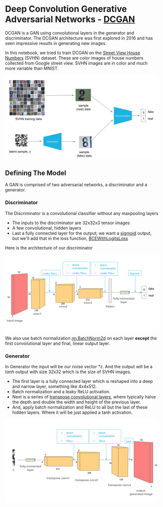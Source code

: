 # Deep Convolution Generative Adversarial Networks - [DCGAN](https://arxiv.org/pdf/1511.06434.pdf)

DCGAN is a GAN using convolutional layers in the generator and discriminator. The DCGAN architecture was first explored in 2016 and has seen impressive results in generating new images.

In this notebook, we tried to train DCGAN on the [Street View House Numbers](http://ufldl.stanford.edu/housenumbers/) (SVHN) dataset. These are color images of house numbers collected from Google street view. SVHN images are in color and much more variable than MNIST.

![SVHN](https://github.com/Shahrullo/GAN/blob/main/dcgan/assets/svhn_dcgan.png)


## Defining The Model
A GAN is comprised of two adversarial networks, a discriminator and a generator.

### Discriminator

The Discriminator is a convolutional classifier without any maxpooling layers

* The inputs to the discriminator are 32x32x3 tensor images
* A few convolutional, hidden layers
* Last a fully connected layer for the output; we want a [sigmoid](https://pytorch.org/docs/stable/nn.functional.html?highlight=sigmoid#torch.nn.functional.sigmoid) output, but we'll add that in the loss function, [BCEWithLogitsLoss](https://pytorch.org/docs/stable/generated/torch.nn.BCEWithLogitsLoss.html#torch.nn.BCEWithLogitsLoss)

Here is the architecture of our discriminator

![Discriminator](https://github.com/Shahrullo/GAN/blob/main/dcgan/assets/conv_discriminator.png)

We also use batch normalization [nn.BatchNorm2d](https://pytorch.org/docs/stable/nn.html#batchnorm2d) on each layer **except** the first convolutional layer and final, linear output layer.  

### Generator

In Generator the input will be our noise vector *z. And the output will be a $tanh$ output with size 32x32 which is the size of SVHN images.

* The first layer is a fully connected layer which is reshaped into a deep and narrow layer, something like 4x4x512.
* Batch normalization and a leaky ReLU activation.
* Next is a series of [transpose convolutional layers](https://pytorch.org/docs/stable/generated/torch.nn.ConvTranspose2d.html#torch.nn.ConvTranspose2d), where typically halve the depth and double the width and height of the previous layer.
* And, apply batch normalization and ReLU to all but the last of these hidden layers. Where it will be just applied a tanh activation.

![Generator](https://github.com/Shahrullo/GAN/blob/main/dcgan/assets/conv_generator.png)
